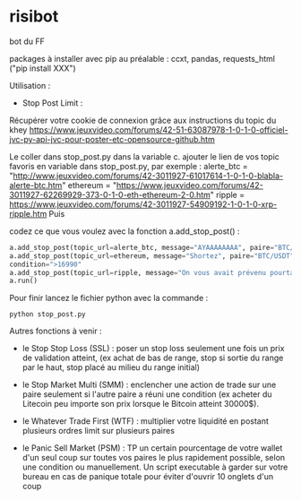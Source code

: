 # risibot
bot du FF 

packages à installer avec pip au préalable : ccxt, pandas, requests_html ("pip install XXX")

Utilisation :

- Stop Post Limit : 

Récupérer votre cookie de connexion grâce aux instructions du topic du khey https://www.jeuxvideo.com/forums/42-51-63087978-1-0-1-0-officiel-jvc-py-api-jvc-pour-poster-etc-opensource-github.htm

Le coller dans stop_post.py dans la variable c.
ajouter le lien de vos topic favoris en variable dans stop_post.py, par exemple : 
alerte_btc = "http://www.jeuxvideo.com/forums/42-3011927-61017614-1-0-1-0-blabla-alerte-btc.htm"
ethereum = "https://www.jeuxvideo.com/forums/42-3011927-62269929-373-0-1-0-eth-ethereum-2-0.htm"
ripple = https://www.jeuxvideo.com/forums/42-3011927-54909192-1-0-1-0-xrp-ripple.htm
Puis 

codez ce que vous voulez avec la fonction a.add_stop_post() : 

``` python
a.add_stop_post(topic_url=alerte_btc, message="AYAAAAAAAA", paire="BTC/USDT", condition=">100000"
a.add_stop_post(topic_url=ethereum, message="Shortez", paire="BTC/USDT", 
condition=">16990"
a.add_stop_post(topic_url=ripple, message="On vous avait prévenu pourtant", paire="XRP/USDT", condition="<0.10")
a.run()
```


Pour finir lancez le fichier python avec la commande :

```
python stop_post.py
```


Autres fonctions à venir : 

- le Stop Stop Loss (SSL) : poser un stop loss seulement une fois un prix de validation atteint, (ex achat de bas de range, stop si sortie du range par le haut, stop placé au milieu du range initial)

- le Stop Market Multi (SMM) : enclencher une action de trade sur une paire seulement si l'autre paire a réuni une condition (ex acheter du Litecoin peu importe son prix lorsque le Bitcoin atteint 30000$).
- le Whatever Trade First (WTF) : multiplier votre liquidité en postant plusieurs ordres limit sur plusieurs paires

- le Panic Sell Market (PSM) : TP un certain pourcentage de votre wallet d'un seul coup sur toutes vos paires le plus rapidement possible, selon une condition ou manuellement. Un script executable à garder sur votre bureau en cas de panique totale pour éviter d'ouvrir 10 onglets d'un coup

